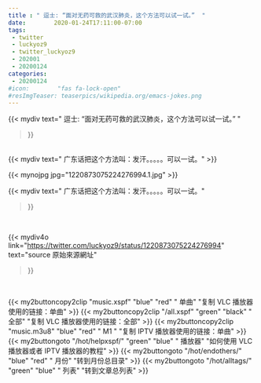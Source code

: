 ```yaml
---
title : " 逗士: “面对无药可救的武汉肺炎，这个方法可以试一试。”  "
date:        2020-01-24T17:11:00-07:00
tags:
 - twitter
 - luckyoz9
 - twitter_luckyoz9
 - 202001
 - 20200124
categories:
 - 20200124
#icon:        "fas fa-lock-open"
#resImgTeaser: teaserpics/wikipedia.org/emacs-jokes.png
---
```


{{< mydiv text=" 逗士: “面对无药可救的武汉肺炎，这个方法可以试一试。”  "
>}}
<br>
{{< mydiv text=" 广东话把这个方法叫：发汗。。。。。可以一试。"
>}}
<br>


 {{< mynojpg jpg="1220873075224276994.1.jpg" >}}<br> 


{{< mydiv text=" 广东话把这个方法叫：发汗。。。。。可以一试。"
>}}
<br>

{{< mydiv4o link="https://twitter.com/luckyoz9/status/1220873075224276994"
text="source 原始來源網址"
>}}


<br>




{{< my2buttoncopy2clip "music.xspf"        "blue"   "red"    " 单曲"  "复制 VLC 播放器使用的链接：单曲" >}} {{< my2buttoncopy2clip "/all.xspf"         "green"  "black"  " 全部"  "复制 VLC 播放器使用的链接：全部" >}} {{< my2buttoncopy2clip "music.m3u8"        "blue"   "red"    " M1 "    "复制 IPTV 播放器使用的链接：单曲" >}} {{< my2buttongoto      "/hot/helpxspf/"    "green"  "blue"   " 播放器" "如何使用 VLC 播放器或者 IPTV 播放器的教程" >}} {{< my2buttongoto      "/hot/endothers/"   "blue"   "red"    " 月份"   "转到月份总目录" >}} {{< my2buttongoto      "/hot/alltags/"     "green"  "blue"   " 列表"   "转到文章总列表" >}} 
